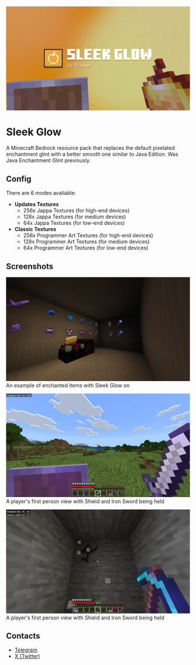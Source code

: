 ![Banner image](banner.png)
# Sleek Glow
A Minecraft Bedrock resource pack that replaces the default pixelated enchantment glint with a better smooth one similar to Java Edition.
Was Java Enchantment Glint previously.

## Config
There are 6 modes avaliable:
- **Updates Textures**
  - 256x Jappa Textures (for high-end devices)
  - 128x Jappa Textures (for medium devices)
  - 64x Jappa Textures (for low-end devices)
- **Classic Textures**
  - 256x Programmer Art Textures (for high-end devices)
  - 128x Programmer Art Textures (for medium devices)
  - 64x Programmer Art Textures (for low-end devices)

## Screenshots
![An example of enchanted items with Sleek Glow on](preview1.png)
An example of enchanted items with Sleek Glow on

![A player's first person view with Shield and Iron Sword being held](preview2.png)
A player's first person view with Shield and Iron Sword being held

![A player's first person of mining a stone with a Diamond Pickaxe](preview3.png)
A player's first person view with Shield and Iron Sword being held


## Contacts
- [Telegram](https://t.me/Slucket) 
- [X (Twitter)](https://x.com/Sluck_et)
